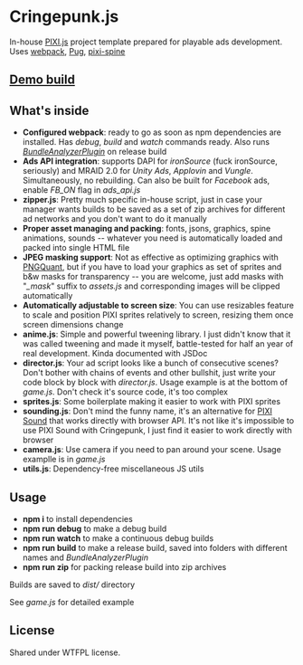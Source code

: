 # Cringepunk.js
In-house [PIXI.js](https://pixijs.com/) project template prepared for playable ads development. Uses [webpack](https://webpack.js.org/), [Pug](https://pugjs.org/api/getting-started.html), [pixi-spine](https://github.com/pixijs/spine)

## [Demo build](https://mikumiku.vercel.app/pages/cringepunk/)

## What's inside
- **Configured webpack**: ready to go as soon as npm dependencies are installed. Has *debug*, *build* and *watch* commands ready. Also runs *[BundleAnalyzerPlugin](https://www.npmjs.com/package/webpack-bundle-analyzer)* on release build
- **Ads API integration**: supports DAPI for *ironSource* (fuck ironSource, seriously) and MRAID 2.0 for *Unity Ads*, *Applovin* and *Vungle*. Simultaneously, no rebuilding. Can also be built for *Facebook* ads, enable *FB_ON* flag in *ads_api.js*
- **zipper.js**: Pretty much specific in-house script, just in case your manager wants builds to be saved as a set of zip archives for different ad networks and you don't want to do it manually
- **Proper asset managing and packing**: fonts, jsons, graphics, spine animations, sounds -- whatever you need is automatically loaded and packed into single HTML file
- **JPEG masking support**: Not as effective as optimizing graphics with [PNGQuant](https://pngquant.org/), but if you have to load your graphics as set of sprites and b&w masks for transparency -- you are welcome, just add masks with "*_mask*" suffix to *assets.js* and corresponding images will be clipped automatically
- **Automatically adjustable to screen size**: You can use resizables feature to scale and position PIXI sprites relatively to screen, resizing them once screen dimensions change
- **anime.js**: Simple and powerful tweening library. I just didn't know that it was called tweening and made it myself, battle-tested for half an year of real development. Kinda documented with JSDoc
- **director.js**: Your ad script looks like a bunch of consecutive scenes? Don't bother with chains of events and other bullshit, just write your code block by block with *director.js*. Usage example is at the bottom of *game.js*. Don't check it's source code, it's too complex
- **sprites.js**: Some boilerplate making it easier to work with PIXI sprites
- **sounding.js**: Don't mind the funny name, it's an alternative for [PIXI Sound](https://github.com/pixijs/sound) that works directly with browser API. It's not like it's impossible to use PIXI Sound with Cringepunk, I just find it easier to work directly with browser
- **camera.js**: Use camera if you need to pan around your scene. Usage examplle is in *game.js*
- **utils.js**: Dependency-free miscellaneous JS utils

## Usage
- **npm i** to install dependencies
- **npm run debug** to make a debug build
- **npm run watch** to make a continuous debug builds
- **npm run build** to make a release build, saved into folders with different names and *BundleAnalyzerPlugin*
- **npm run zip** for packing release build into zip archives

Builds are saved to *dist/* directory

See *game.js* for detailed example

## License
Shared under WTFPL license.
